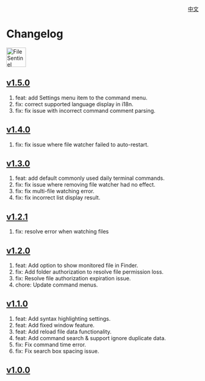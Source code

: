 <p align="right">
  <a href="./CHANGELOG.zh.md">中文</a>
</p>
<!--rehype:style=float: right; bottom: -36px; position: relative;-->

Changelog
===

<a target="_blank" href="https://apps.apple.com/app/file-sentinel/6744690194" title="FileSentinel for macOS">
<img alt="FileSentinel AppStore" src="https://jaywcjlove.github.io/sb/download/macos.svg" height="51">
</a>

## [v1.5.0](https://github.com/jaywcjlove/file-sentinel/releases/tag/v1.5.0)

1. feat: add Settings menu item to the command menu.
2. fix: correct supported language display in i18n.
3. fix: fix issue with incorrect command comment parsing.

## [v1.4.0](https://github.com/jaywcjlove/file-sentinel/releases/tag/v1.4.0)

1. fix: fix issue where file watcher failed to auto-restart.

## [v1.3.0](https://github.com/jaywcjlove/file-sentinel/releases/tag/v1.3.0)

1. feat: add default commonly used daily terminal commands.
2. fix: fix issue where removing file watcher had no effect.
3. fix: fix multi-file watching error.
4. fix: fix incorrect list display result.

## [v1.2.1](https://github.com/jaywcjlove/file-sentinel/releases/tag/v1.2.1)

1. fix: resolve error when watching files

## [v1.2.0](https://github.com/jaywcjlove/file-sentinel/releases/tag/v1.2.0)

1. feat: Add option to show monitored file in Finder.
2. fix: Add folder authorization to resolve file permission loss.
3. fix: Resolve file authorization expiration issue.
4. chore: Update command menus.

## [v1.1.0](https://github.com/jaywcjlove/file-sentinel/releases/tag/v1.1.0)

1. feat: Add syntax highlighting settings.
2. feat: Add fixed window feature.
3. feat: Add reload file data functionality.
4. feat: Add command search & support ignore duplicate data.
5. fix: Fix command time error.
6. fix: Fix search box spacing issue.

## [v1.0.0](https://github.com/jaywcjlove/file-sentinel/releases/tag/v1.0.0)